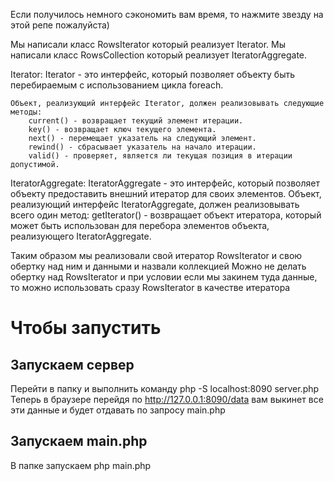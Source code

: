 Если получилось немного сэкономить вам время, то нажмите звезду на этой репе пожалуйста)



Мы написали класс RowsIterator который реализует Iterator.
Мы написали класс RowsCollection который реализует IteratorAggregate.

Iterator:
    Iterator - это интерфейс, который позволяет объекту быть перебираемым с использованием цикла foreach.

    Объект, реализующий интерфейс Iterator, должен реализовывать следующие методы:
        current() - возвращает текущий элемент итерации.
        key() - возвращает ключ текущего элемента.
        next() - перемещает указатель на следующий элемент.
        rewind() - сбрасывает указатель на начало итерации.
        valid() - проверяет, является ли текущая позиция в итерации допустимой.

IteratorAggregate:
    IteratorAggregate - это интерфейс, который позволяет объекту предоставить внешний итератор для своих элементов.
    Объект, реализующий интерфейс IteratorAggregate, должен реализовывать всего один метод:
        getIterator() - возвращает объект итератора, который может быть использован для перебора элементов объекта, реализующего IteratorAggregate.


Таким образом мы реализовали свой итератор RowsIterator и свою обертку над ним и данными и назвали коллекцией
Можно не делать обертку над RowsIterator и при условии если мы закинем туда данные, то можно использовать сразу RowsIterator в качестве итератора




# Чтобы запустить
## Запускаем сервер
Перейти в папку и выполнить команду php -S localhost:8090 server.php
Теперь в браузере перейдя по http://127.0.0.1:8090/data вам выкинет все эти данные и будет отдавать по запросу main.php

## Запускаем main.php
В папке запускаем php main.php


